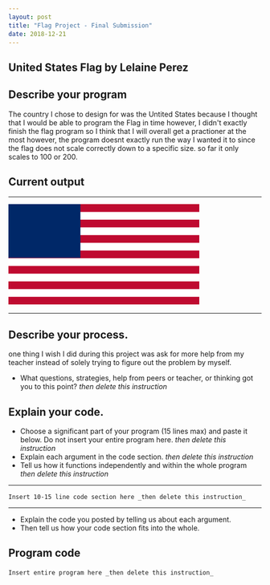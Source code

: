 ```yaml
---
layout: post
title: "Flag Project - Final Submission"
date: 2018-12-21
---
```


## United States Flag by Lelaine Perez

## Describe your program
The country I chose to design for was the Untited States because I thought that I would be able to program the Flag in time however, I didn't exactly finish the flag program so I think that I will overall get a practioner at the most however, the program doesnt exactly run the way I wanted it to since the flag does not scale correctly down to a specific size. so far it only scales to 100 or 200. 


## Current output

* * *
![Flag](/images/final-flag.png)
* * *

## Describe your process.
one thing I wish I did during this project was ask for more help from my teacher instead of solely trying to figure out the problem by myself.
-   What questions, strategies, help from peers or teacher, or thinking got you to this point? _then delete this instruction_

<!--- Delete this comment and add your writing -->


## Explain your code.

-   Choose a significant part of your program (15 lines max) and paste it below. Do not insert your entire program here. _then delete this instruction_
-   Explain each argument in the code section. _then delete this instruction_
-   Tell us how it functions independently and within the whole program _then delete this instruction_

* * *

```
Insert 10-15 line code section here _then delete this instruction_
```

* * *

-   Explain the code you posted by telling us about each argument.
-   Then tell us how your code section fits into the whole.
 
<!--- Delete this comment and add your writing -->


## Program code

```
Insert entire program here _then delete this instruction_
```
